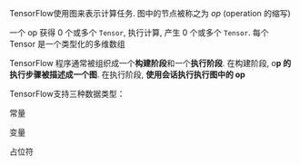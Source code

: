 TensorFlow使用图来表示计算任务. 图中的节点被称之为 *op* (operation 的缩写)

一个 op 获得 0 个或多个 `Tensor`, 执行计算, 产生 0 个或多个 `Tensor`. 每个 Tensor 是一个类型化的多维数组



TensorFlow 程序通常被组织成一个**构建阶段**和一个**执行阶段**. 在构建阶段, o**p 的执行步骤被描述成一个图**. 在执行阶段, **使用会话执行执行图中的 op**



TensorFlow支持三种数据类型：

常量

变量

占位符